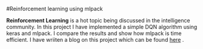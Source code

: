 #Reinforcement learning using mlpack

**Reinforcement Learning** is a hot topic being discussed in the intelligence community.  In this project I have implemented a simple DQN algorithm using keras and mlpack. I compare the results and show how mlpack is time efficient. I have wriiten a blog on this project which can be found [here](https://rohanrajblogs.blogspot.in/2018/02/q-learning-using-mlpack.html) . 
